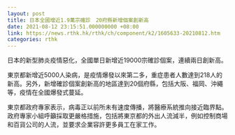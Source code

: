 ```yaml
---
layout: post
title: 日本全國增近1.9萬宗確診　20府縣新增個案創新高
date: 2021-08-12 23:15:51.000000000 +08:00
link: https://news.rthk.hk/rthk/ch/component/k2/1605633-20210812.htm
categories: rthk
---
```


日本的新型肺炎疫情惡化，全國單日新增近19000宗確診個案，連續兩日創新高。

東京都新增近5000人染病，是疫情爆發以來第二多，重症患者人數達到218人的新高。另外，新增確診個案創新高的地區達到20個府縣，包括大阪、福岡、沖繩等，疫情在全國爆發式蔓延。

東京都政府專家表示，病毒正以前所未有速度傳播，將醫療系統推向接近臨界點。政府專家小組呼籲採取更嚴格措施，包括將東京都的外出人流減半，例如控制商場和百貨公司的人流，並要求企業容許更多員工在家工作。
